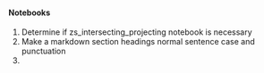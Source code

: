 #### Notebooks
1. Determine if zs_intersecting_projecting notebook is necessary
2. Make a markdown section headings normal sentence case and punctuation
3. 